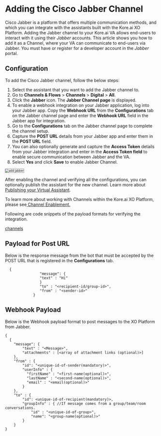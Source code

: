 # Adding the Cisco Jabber Channel

Cisco Jabber is a platform that offers multiple communication methods, and which you can integrate with the assistants built with the Kore.ai XO Platform. Adding the Jabber channel to your Kore.ai VA allows end-users to interact with it using their _Jabber_ accounts. This article shows you how to add it as a Channel, where your VA can communicate to end-users via Jabber. You must have or register for a developer account in the _Jabber_ portal.


## Configuration

To add the Cisco Jabber channel, follow the below steps:



1. Select the assistant that you want to add the Jabber channel to.
2. Go to **Channels & Flows** > **Channels** > **Digital** > **All**.
3. Click the **Jabber** icon. The **Jabber Channel page** is displayed.
4. To enable a webhook integration on your Jabber application, log into your Jabber app. Copy the **Webhook URL** from the **Configurations** tab on the Jabber channel page and enter the **Webhook URL** field in the Jabber app for integration.
5. Go to the **Configurations** tab on the Jabber channel page to complete the channel setup.
6. Capture the **POST URL** details from your Jabber app and enter them in the **POST URL** field.
7. You can also optionally generate and capture the **Access Token** details from your Jabber integration and enter in the **Access Token field** to enable secure communication between Jabber and the VA.
8. Select **Yes** and click **Save** to enable Jabber Channel.
<img src="../images/add-jabber.png" alt="add jabber" title="add jabber" style="border: 1px solid gray; zoom:70%;">


After enabling the channel and verifying all the configurations, you can optionally publish the assistant for the new channel. Learn more about[ Publishing your Virtual Assistant](https://developer.kore.ai/docs/bots/publish/publishing-bot/).

To learn more about working with Channels within the Kore.ai XO Platform, please see[ Channel Enablement.](https://developer.kore.ai/docs/bots/channel-enablement/adding-channels-to-your-bot/)

Following are code snippets of the payload formats for verifying the integration.

[channels](adding-channels-to-your-bot.md)

## Payload for Post URL

Below is the response message from the bot that must be accepted by the POST URL that is registered in the **Configurations** tab.


```
  {
                "message": {
                "text" : "Hi"
                }
                "to" : "<recipient-id/group-id>",
                "from" : "<sender-id>"
             }
```



## Webhook Payload

Below is the Webhook payload format to post messages to the XO Platform from Jabber.

```
{
  {
    "message": {
        "text" : "<Message>",
        "attachments" : [<array of attachment links (optional)>]
    },
    "from" : {
        "id": "<unique-id-of-sender(mandatory)>",
        "userInfo" : {
          "firstName" : "<first-name(optional)>",
          "lastName" : "<second-name(optional)>",
          "email" : "<email(optional)>"
        }
    },
    "to" : {
        "id": <unique-id-of-recipient(mandatory)>,
        "groupInfo" : { //If message comes from a group/team/room conversations.
            "id" : "<unique-id-of-group>",
            "name": "<group-name(optional)>"
        }
    }
}
```

